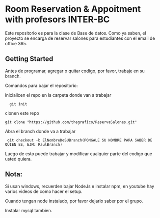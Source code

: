 # Room Reservation & Appoitment with profesors INTER-BC

Este repositorio es para la clase de Base de datos. Como ya saben, el proyecto se encarga de reservar salones para estudiantes con el email de office 365.

## Getting Started

Antes de programar, agregar o quitar codigo, por favor, trabaje en su branch.

Comandos para bajar el repositorio:

inicialicen el repo en la carpeta donde van a trabajar

```
  git init
```

clonen este repo

```
git clone "https://github.com/thegrafico/ReservaSalones.git"
```

Abra el branch donde va a trabajar

```
 git checkout -b ElNombreDeSUBranch(PONGALE SU NOMBRE PARA SABER DE QUIEN ES, EJM: RaulBranch)
```

Luego de esto puede trabajar y modificar cualquier parte del codigo que usted quiera.


## Nota:
Si usan windows, recuerden bajar NodeJs e instalar npm, en youtube hay varios videos de como hacer el setup.

Cuando tengan node instalado, por favor dejarlo saber por el grupo.

Instalar mysql tambien.
